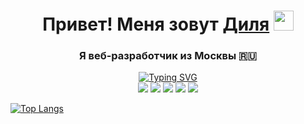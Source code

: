 <h1 align="center">Привет! Меня зовут <a href="https://https://t.me/eexxiist.ru/" target="_blank">Диля</a> 
<img src="https://github.com/blackcater/blackcater/raw/main/images/Hi.gif" height="32"/></h1>
<h3 align="center">Я веб-разработчик из Москвы 🇷🇺</h3>

<div align="center">
  <a href="https://git.io/typing-svg"><img src="https://readme-typing-svg.herokuapp.com?font=Fira+Code&duration=4000&color=F72CB2&background=FEFF8F00&center=true&vCenter=true&multiline=true&width=800&height=100&lines=%D0%AF+%D0%BF%D0%B8%D1%88%D1%83+%D1%81%D0%B0%D0%B9%D1%82%D1%8B+%D0%BD%D0%B0+HTML%2C+CSS3%2C+JS;%D0%B8+%D1%83%D1%87%D1%83%D1%81%D1%8C+%D0%BF%D0%B8%D1%81%D0%B0%D1%82%D1%8C+%D0%BD%D0%B0+React%2C+TypeScript;%D0%9F%D0%BB%D0%B0%D0%BD%D0%B8%D1%80%D1%83%D1%8E+%D1%81%D1%82%D0%B0%D1%82%D1%8C+%D1%84%D1%83%D0%BB%D0%BB%D1%81%D1%82%D0%B5%D0%BA-%D1%80%D0%B0%D0%B7%D1%80%D0%B0%D0%B1%D0%BE%D1%82%D1%87%D0%B8%D0%BA%D0%BE%D0%BC" alt="Typing SVG" /></a>
</div>

<div align="center">

<img src="https://github.com/eexxiist/eexxiist/assets/93676349/f1f3f270-645d-4c9f-b28a-c033e71ceeea">
<img src="[https://github.com/eexxiist/eexxiist/assets/93676349/f1f3f270-645d-4c9f-b28a-c033e71ceeea](https://github.com/eexxiist/eexxiist/assets/93676349/4382b4c4-eb3d-4b0f-8582-e84430d9468c)">
<img src="[https://github.com/eexxiist/eexxiist/assets/93676349/f1f3f270-645d-4c9f-b28a-c033e71ceeea](https://github.com/eexxiist/eexxiist/assets/93676349/c7de98e1-8ded-4363-9915-caecefacdd4e)">
<img src="[https://github.com/eexxiist/eexxiist/assets/93676349/f1f3f270-645d-4c9f-b28a-c033e71ceeea](https://github.com/eexxiist/eexxiist/assets/93676349/ceb55a36-7827-4f64-942a-3334846056a5)">
<img src="[https://github.com/eexxiist/eexxiist/assets/93676349/f1f3f270-645d-4c9f-b28a-c033e71ceeea](https://github.com/eexxiist/eexxiist/assets/93676349/1ff396aa-3249-4249-a34f-9eb8cf51b50c)">


</div>

[![Top Langs](https://github-readme-stats.vercel.app/api/top-langs/?username=eexxiist&layout=compact)](https://github.com/anuraghazra/github-readme-stats)

